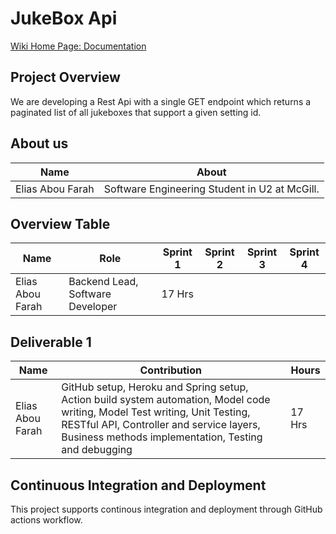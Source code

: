 # JukeBox Api
<a href = "https://github.com/eliasaboufarah02/jukeBox/wiki">Wiki Home Page: Documentation</a>

## Project Overview
We are developing a Rest Api with a single GET endpoint which returns a paginated list of all jukeboxes that support a given setting id.

## About us
|       Name     |                 About                 |
|----------------|---------------------------------------|
|Elias Abou Farah|Software Engineering Student in U2 at McGill.|
## Overview Table
| Name | Role | Sprint 1 | Sprint 2 | Sprint 3 | Sprint 4 |
|------|--------------|------|------|-------|-------|
| Elias Abou Farah | Backend Lead, Software Developer | 17 Hrs |  | |  |


## Deliverable 1
| Name | Contribution | Hours |
|------|--------------|-------|
| Elias Abou Farah | GitHub setup, Heroku and Spring setup, Action build system automation, Model code writing, Model Test writing, Unit Testing, RESTful API, Controller and service layers, Business methods implementation, Testing and debugging | 17 Hrs|

## Continuous Integration and Deployment
This project supports continous integration and deployment through GitHub actions workflow.
